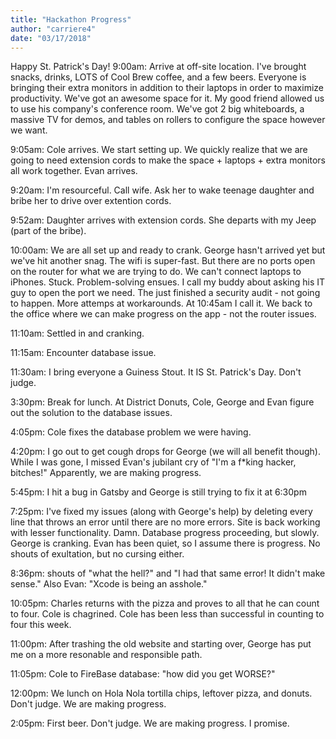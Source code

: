 ```yaml
---
title: "Hackathon Progress"
author: "carriere4"
date: "03/17/2018"
---
```

Happy St. Patrick's Day!
9:00am: Arrive at off-site location. I've brought snacks, drinks, LOTS of Cool Brew coffee, and a few beers. Everyone is bringing their extra monitors in addition to their laptops in order to maximize productivity. We've got an awesome space for it. My good friend allowed us to use his company's conference room. We've got 2 big whiteboards, a massive TV for demos, and tables on rollers to configure the space however we want.

9:05am: Cole arrives. We start setting up. We quickly realize that we are going to need extension cords to make the space + laptops + extra monitors all work together. Evan arrives. 

9:20am: I'm resourceful. Call wife. Ask her to wake teenage daughter and bribe her to drive over extention cords. 

9:52am: Daughter arrives with extension cords. She departs with my Jeep (part of the bribe).

10:00am: We are all set up and ready to crank. George hasn't arrived yet but we've hit another snag. The wifi is super-fast. But there are no ports open on the router for what we are trying to do. We can't connect laptops to iPhones. Stuck. Problem-solving ensues. I call my buddy about asking his IT guy to open the port we need. The just finished a security audit - not going to happen. More attemps at workarounds. At 10:45am I call it. We back to the office where we can make progress on the app - not the router issues.  

11:10am: Settled in and cranking. 

11:15am: Encounter database issue.

11:30am: I bring everyone a Guiness Stout. It IS St. Patrick's Day. Don't judge.

3:30pm: Break for lunch. At District Donuts, Cole, George and Evan figure out the solution to the database issues.

4:05pm: Cole fixes the database problem we were having.

4:20pm: I go out to get cough drops for George (we will all benefit though). While I was gone, I missed Evan's jubilant cry of "I'm a f*king hacker, bitches!" Apparently, we are making progress. 

5:45pm: I hit a bug in Gatsby and George is still trying to fix it at 6:30pm

7:25pm: I've fixed my issues (along with George's help) by deleting every line that throws an error until there are no more errors. Site is back working with lesser functionality. Damn. Database progress proceeding, but slowly. George is cranking. Evan has been quiet, so I assume there is progress. No shouts of exultation, but no cursing either. 

8:36pm: shouts of "what the hell?" and "I had that same error! It didn't make sense." Also Evan: "Xcode is being an asshole."

10:05pm: Charles returns with the pizza and proves to all that he can count to four. Cole is chagrined. Cole has been less than successful in counting to four this week. 

11:00pm: After trashing the old website and starting over, George has put me on a more resonable and responsible path.

11:05pm: Cole to FireBase database: "how did you get WORSE?"

12:00pm: We lunch on Hola Nola tortilla chips, leftover pizza, and donuts. Don't judge. We are making progress.

2:05pm: First beer. Don't judge. We are making progress. I promise. 




